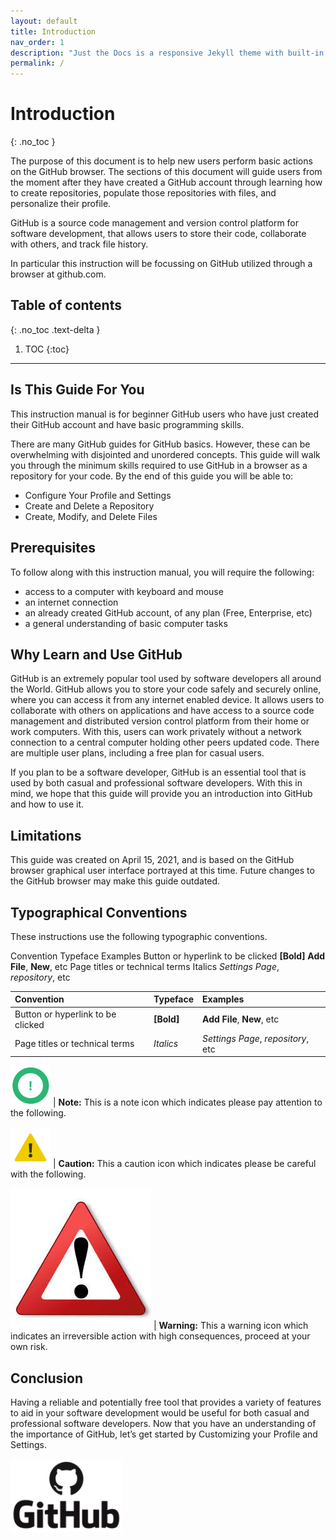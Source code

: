 ```yaml
---
layout: default
title: Introduction
nav_order: 1
description: "Just the Docs is a responsive Jekyll theme with built-in search that is easily customizable and hosted on GitHub Pages."
permalink: /
---
```



# Introduction
{: .no_toc }

The purpose of this document is to help new users perform basic actions on the GitHub browser. The sections of this document will guide users from the moment after they have created a GitHub account through learning how to create repositories, populate those repositories with files, and personalize their profile.

GitHub is a source code management and version control platform for software development, that allows users to store their code, collaborate with others, and track file history.

In particular this instruction will be focussing on GitHub utilized through a browser at github.com.

## Table of contents
{: .no_toc .text-delta }

1. TOC
{:toc}

---

## Is This Guide For You

This instruction manual is for beginner GitHub users who have just created their GitHub account and have basic programming skills.

There are many GitHub guides for GitHub basics. However, these can be overwhelming with disjointed and unordered concepts. This guide will walk you through the minimum skills required to use GitHub in a browser as a repository for your code. By the end of this guide you will be able to:

* Configure Your Profile and Settings
* Create and Delete a Repository
* Create, Modify, and Delete Files

## Prerequisites

To follow along with this instruction manual, you will require the following:

* access to a computer with keyboard and mouse
* an internet connection
* an already created GitHub account, of any plan (Free, Enterprise, etc)
* a general understanding of basic computer tasks

## Why Learn and Use GitHub

GitHub is an extremely popular tool used by software developers all around the World. GitHub allows you to store your code safely and securely online, where you can access it from any internet enabled device. It allows users to collaborate with others on applications and  have access to a source code management and distributed version control platform from their home or work computers. With this, users can work privately without a network connection to a central computer holding other peers updated code. There are multiple user plans, including a free plan for casual users.

If you plan to be a software developer, GitHub is an essential tool that is used by both casual and professional software developers. With this in mind, we hope that this guide will provide you an introduction into GitHub and how to use it.

## Limitations

This guide was created on April 15, 2021, and is based on the GitHub browser graphical user interface portrayed at this time. Future changes to the GitHub browser may make this guide outdated.

## Typographical Conventions

These instructions use the following typographic conventions.

Convention                          Typeface              Examples
Button or hyperlink to be clicked   **[Bold]**          **Add File**, **New**, etc
Page titles or technical terms      Italics           _Settings Page_, _repository_, etc

| Convention                        | Typeface    | Examples                            |
|:----------------------------------|:------------|:------------------------------------|
| Button or hyperlink to be clicked | **[Bold]**  | **Add File**, **New**, etc          |
| Page titles or technical terms    | _Italics_   | _Settings Page_, _repository_, etc  |

!["Note Symbol"](https://github.com/orion13579/COMM-2216-SetE-Group6/blob/gh-pages/assets/images/Note.PNG?raw=true)
|   **Note:** This is a note icon which indicates please pay attention to the following.

!["Caution Symbol"](https://github.com/orion13579/COMM-2216-SetE-Group6/blob/gh-pages/assets/images/Caution.PNG?raw=true)
|   **Caution:** This a caution icon which indicates please be careful with the following.

!["Warning Symbol"](https://github.com/orion13579/COMM-2216-SetE-Group6/blob/gh-pages/assets/images/Warning.PNG?raw=true)
|   **Warning:** This a warning icon which indicates an irreversible action with high consequences, proceed at your own risk.

## Conclusion

Having a reliable and potentially free tool that provides a variety of features to aid in your software development would be useful for both casual and professional software developers. 
Now that you have an understanding of the importance of GitHub, let’s get started by Customizing your Profile and Settings.

!["GitHub Logo"](https://github.com/orion13579/COMM-2216-SetE-Group6/blob/gh-pages/assets/images/GitHub_Logo.PNG?raw=true)
